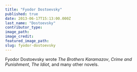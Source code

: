 ```yaml
---
title: "Fyodor Dostoevsky"
published: true
date: 2013-06-17T15:13:00.000Z
last_name: "Dostoevsky"
contributor_type:
image_path:
image_credit:
featured_image_path:
slug: fyodor-dostoevsky
---
```


Fyodor Dostoevsky wrote _The Brothers Karamazov_, _Crime and Punishment_, _The Idiot_, and many other novels.

